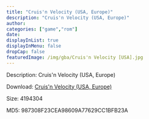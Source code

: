```yaml
---
title: "Cruis'n Velocity (USA, Europe)"
description: "Cruis'n Velocity (USA, Europe)"
author: 
categories: ["game","rom"]
date: 
displayInList: true
displayInMenu: false
dropCap: false
featuredImage: /img/gba/Cruis'n Velocity [USA].jpg
---
```


Description: Cruis'n Velocity (USA, Europe)

Download: <a style="text-decoration:underline;" href="https://mega.nz/#!PTJUUAiA!2iCDa4aT-BeJdbSn0j3FaqBe08orsQBYvDhmVMjWmUI" target = "_blank" rel = "nofollow" > Cruis'n Velocity (USA, Europe)</a>

Size: 4194304

MD5: 987308F23CEA98609A77629CC1BFB23A

